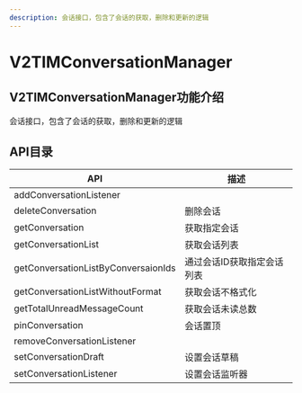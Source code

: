 ```yaml
---
description: 会话接口，包含了会话的获取，删除和更新的逻辑
---
```


# V2TIMConversationManager

## V2TIMConversationManager功能介绍

会话接口，包含了会话的获取，删除和更新的逻辑

## API目录

| API                                 | 描述             |
| ----------------------------------- | -------------- |
| addConversationListener             |                |
| deleteConversation                  | 删除会话           |
| getConversation                     | 获取指定会话         |
| getConversationList                 | 获取会话列表         |
| getConversationListByConversaionIds | 通过会话ID获取指定会话列表 |
| getConversationListWithoutFormat    | 获取会话不格式化       |
| getTotalUnreadMessageCount          | 获取会话未读总数       |
| pinConversation                     | 会话置顶           |
| removeConversationListener          |                |
| setConversationDraft                | 设置会话草稿         |
| setConversationListener             | 设置会话监听器        |
